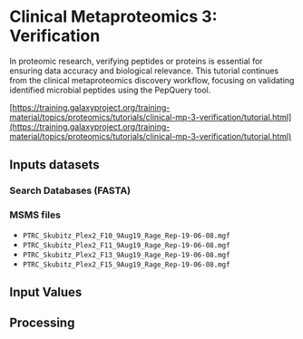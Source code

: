 # Clinical Metaproteomics 3: Verification
In proteomic research, verifying peptides or proteins is essential for ensuring data accuracy and biological relevance. This tutorial continues from the clinical metaproteomics discovery workflow, focusing on validating identified microbial peptides using the PepQuery tool.



[https://training.galaxyproject.org/training-material/topics/proteomics/tutorials/clinical-mp-3-verification/tutorial.html](https://training.galaxyproject.org/training-material/topics/proteomics/tutorials/clinical-mp-3-verification/tutorial.html)

## Inputs datasets


### Search Databases (FASTA)

### MSMS files
- `PTRC_Skubitz_Plex2_F10_9Aug19_Rage_Rep-19-06-08.mgf`
- `PTRC_Skubitz_Plex2_F11_9Aug19_Rage_Rep-19-06-08.mgf`
- `PTRC_Skubitz_Plex2_F13_9Aug19_Rage_Rep-19-06-08.mgf`
- `PTRC_Skubitz_Plex2_F15_9Aug19_Rage_Rep-19-06-08.mgf`

## Input Values


## Processing
